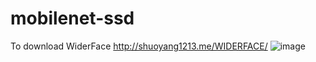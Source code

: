 # mobilenet-ssd
To download WiderFace
http://shuoyang1213.me/WIDERFACE/
![image](https://user-images.githubusercontent.com/76485698/115162870-422a0f00-a0a6-11eb-949d-50df00172457.png)

